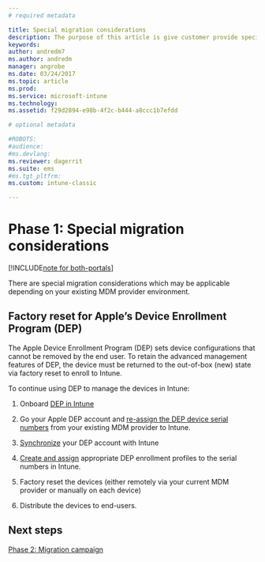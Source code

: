 ```yaml
---
# required metadata

title: Special migration considerations 
description: The purpose of this article is give customer provide special migration considerations before they start a migration campaign.
keywords:
author: andredm7
ms.author: andredm
manager: angrobe
ms.date: 03/24/2017
ms.topic: article
ms.prod:
ms.service: microsoft-intune
ms.technology:
ms.assetid: f29d2894-e98b-4f2c-b444-a8ccc1b7efdd

# optional metadata

#ROBOTS:
#audience:
#ms.devlang:
ms.reviewer: dagerrit
ms.suite: ems
#ms.tgt_pltfrm:
ms.custom: intune-classic

---
```


# Phase 1: Special migration considerations

[!INCLUDE[note for both-portals](./includes/note-for-both-portals.md)]

There are special migration considerations which may be applicable depending on your existing MDM provider environment.

## Factory reset for Apple’s Device Enrollment Program (DEP)

The Apple Device Enrollment Program (DEP) sets device configurations that cannot be removed by the end user. To retain the advanced management features of DEP, the device must be returned to the out-of-box (new) state via factory reset to enroll to Intune.

To continue using DEP to manage the devices in Intune:

1.  Onboard [DEP in Intune](/intune-classic/deploy-use/ios-device-enrollment-program-in-microsoft-intune)

2.  Go your Apple DEP account and [re-assign the DEP device serial numbers](https://help.apple.com/deployment/business/#/tesf9562af26) from your existing MDM provider to Intune.

3.  [Synchronize](/intune-classic/deploy-use/ios-device-enrollment-program-in-microsoft-intune) your DEP account with Intune

4.  [Create and assign](/intune-classic/deploy-use/ios-device-enrollment-program-in-microsoft-intune) appropriate DEP enrollment profiles to the serial numbers in Intune.

5.  Factory reset the devices (either remotely via your current MDM provider or manually on each device)

6.  Distribute the devices to end-users.

## Next steps 

[Phase 2: Migration campaign](migration-guide-campaign.md)
